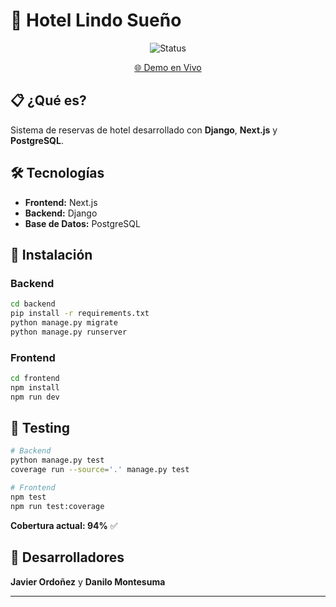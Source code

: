 # 🏨 Hotel Lindo Sueño

<div align="center">

![Status](https://img.shields.io/badge/Status-En%20Producción-success?style=for-the-badge)

[🌐 Demo en Vivo](https://witty-flower-0ef1c3b10.6.azurestaticapps.net)

</div>

## 📋 ¿Qué es?

Sistema de reservas de hotel desarrollado con **Django**, **Next.js** y **PostgreSQL**.

## 🛠️ Tecnologías

- **Frontend:** Next.js
- **Backend:** Django  
- **Base de Datos:** PostgreSQL

## 🚀 Instalación

### Backend
```bash
cd backend
pip install -r requirements.txt
python manage.py migrate
python manage.py runserver
```

### Frontend  
```bash
cd frontend
npm install
npm run dev
```

## 🧪 Testing

```bash
# Backend
python manage.py test
coverage run --source='.' manage.py test

# Frontend
npm test
npm run test:coverage
```

**Cobertura actual: 94%** ✅


## 👥 Desarrolladores

 **Javier Ordoñez** y **Danilo Montesuma**

---
